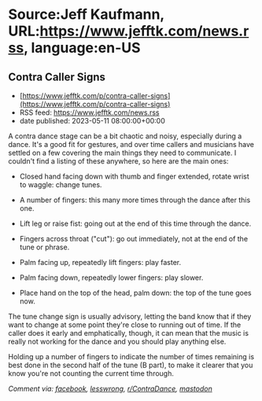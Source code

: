 # Source:Jeff Kaufmann, URL:https://www.jefftk.com/news.rss, language:en-US

## Contra Caller Signs
 - [https://www.jefftk.com/p/contra-caller-signs](https://www.jefftk.com/p/contra-caller-signs)
 - RSS feed: https://www.jefftk.com/news.rss
 - date published: 2023-05-11 08:00:00+00:00

<p><span>

A contra dance stage can be a bit chaotic and noisy, especially during
a dance.  It's a good fit for gestures, and over time callers and
musicians have settled on a few covering the main things they need to
communicate.  I couldn't find a listing of these anywhere, so here are
the main ones:

</span>

<ul>

<li><p>Closed hand facing down with thumb and finger
extended, rotate wrist to waggle: change tunes.

</p></li>
<li><p>A number of fingers: this many more times through the dance
after this one.

</p></li>
<li><p>Lift leg or raise fist: going out at the end of this time
through the dance.

</p></li>
<li><p>Fingers across throat ("cut"): go out immediately, not at the
end of the tune or phrase.

</p></li>
<li><p>Palm facing up, repeatedly lift fingers: play faster.

</p></li>
<li><p>Palm facing down, repeatedly lower fingers: play slower.

</p></li>
<li><p>Place hand on the top of the head, palm down: the top of the
tune goes now.

</p></li>
</ul>



<p>

The tune change sign is usually advisory, letting the band know that
if they want to change at some point they're close to running out of
time.  If the caller does it early and emphatically, though, it can
mean that the music is really not working for the dance and you should
play anything else.

</p>

<p>

Holding up a number of fingers to indicate the number of times
remaining is best done in the second half of the tune (B part), to
make it clearer that you know you're not counting the current time
through.

</p>

<p>



</p>

<p><i>Comment via: <a href="https://www.facebook.com/jefftk/posts/pfbid02ZqfSETQ6nQ6M8tBn2jCoKW67piJH9dDWBxDvg1NVnMxXjSmjh5Eq6dNsbywTpvdul">facebook</a>, <a href="https://lesswrong.com/posts/yvomXJeQzswcRmseB">lesswrong</a>, <a href="https://www.reddit.com/r/ContraDance/comments/13en1kk">r/ContraDance</a>, <a href="https://mastodon.mit.edu/@jefftk/110350216407221662">mastodon</a></i></p>

